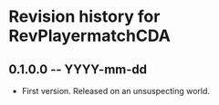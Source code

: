# Revision history for RevPlayermatchCDA

## 0.1.0.0 -- YYYY-mm-dd

* First version. Released on an unsuspecting world.
